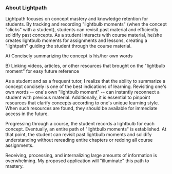 <h3>About Lightpath</h3>

Lightpath focuses on concept mastery and knowledge retention for students. By tracking and recording "lightbulb moments"
(when the concept "clicks" with a student), students can revisit past material and efficiently solidify past concepts.
As a student interacts with course material, he/she creates lightbulb moments for assignments and lessons, creating a "lightpath"
guiding the student through the course material.

>
A) Concisely summarizing the concept is his/her own words
>
B) Linking videos, articles, or other resources that brought on the "lightbulb moment" for easy future reference

As a student and as a frequent tutor, I realize that the ability to summarize a concept concisely is one of the best
indications of learning. Revisiting one's own words -- one's own "lightbulb moment" -- can instantly reconnect a student
with previous material. Additionally, it is essential to pinpoint resources that clarify concepts according to one's unique
learning style. When such resources are found, they should be available for immediate access in the future.

Progressing through a course, the student records a lightbulb for each concept. Eventually, an entire path of "lightbulb moments" is established.
At that point, the student can revisit past lightbulb moments and solidify understanding without rereading entire chapters or redoing all
course assignments.

Receiving, processing, and internalizing large amounts of information is overwhelming.
My proposed application will "illuminate" this path to mastery.
